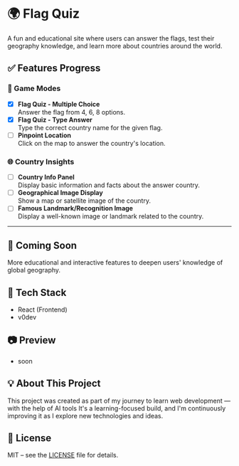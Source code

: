 
# 🌍 Flag Quiz

A fun and educational site where users can answer the flags, test their geography knowledge, and learn more about countries around the world.

## ✅ Features Progress

### 🧠 Game Modes
- [x] **Flag Quiz - Multiple Choice**  
  Answer the flag from 4, 6, 8 options.
- [x] **Flag Quiz - Type Answer**  
  Type the correct country name for the given flag.
- [ ] **Pinpoint Location**  
  Click on the map to answer the country's location.

### 🌐 Country Insights
- [ ] **Country Info Panel**  
  Display basic information and facts about the answer country.
- [ ] **Geographical Image Display**  
  Show a map or satellite image of the country.
- [ ] **Famous Landmark/Recognition Image**  
  Display a well-known image or landmark related to the country.

---

## 🚀 Coming Soon
More educational and interactive features to deepen users' knowledge of global geography.

## 📌 Tech Stack
- React (Frontend)
- v0dev 

## 📷 Preview
- soon

## 💡 About This Project
This project was created as part of my journey to learn web development — with the help of AI tools 
It's a learning-focused build, and I'm continuously improving it as I explore new technologies and ideas.

## 📝 License
MIT – see the [LICENSE](./LICENSE) file for details.


